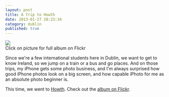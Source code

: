 ```yaml
---
layout: post
title: A Trip to Howth
date: 2013-01-27 20:23:34
category: dublin
published: true
---
```


<p class="pic"><a href="http://www.flickr.com/photos/timm_schoof/sets/72157632627104098/"><img src="http://blog.timmschoof.com/images/howth-banner.jpg"></a><br>Click on picture for full album on Flickr</p>

Since we're a few international students here in Dublin, we want to get to know Ireland, so we jump on a train or a bus and go places. And on those trips, my iPhone gets some photo business, and I'm always surprised how good iPhone photos look on a big screen, and how capable iPhoto for me as an absolute photo beginner is. 

This time, we went to [Howth](http://en.wikipedia.org/wiki/Howth). Check out the [album on Flickr](http://www.flickr.com/photos/timm_schoof/sets/72157632627104098/). 


